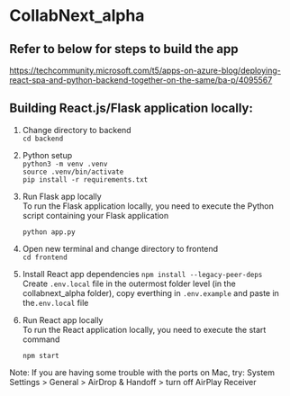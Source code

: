 # CollabNext_alpha

## Refer to below for steps to build the app

https://techcommunity.microsoft.com/t5/apps-on-azure-blog/deploying-react-spa-and-python-backend-together-on-the-same/ba-p/4095567


## Building React.js/Flask application locally:

1. Change directory to backend<br>
`cd backend`<br>

2. Python setup<br>
`python3 -m venv .venv`<br>
`source .venv/bin/activate`<br>
`pip install -r requirements.txt`<br>

3. Run Flask app locally<br>
 To run the Flask application locally, you need to execute the Python script containing your Flask application 

   `python app.py`

4. Open new terminal and change directory to frontend<br>
`cd frontend`<br>

5. Install React app dependencies
`npm install --legacy-peer-deps`<br>
Create `.env.local` file in the outermost folder level (in the collabnext_alpha folder), copy everthing in `.env.example` and paste in the`.env.local` file

6. Run React app locally<br>
 To run the React application locally, you need to execute the start command

   `npm start`


Note: If you are having some trouble with the ports on Mac, try:
System Settings > General > AirDrop & Handoff > turn off AirPlay Receiver
